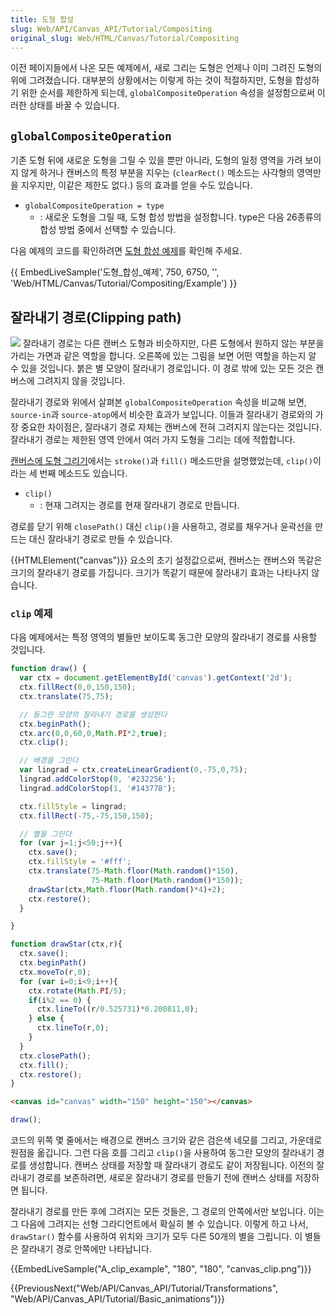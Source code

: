 ```yaml
---
title: 도형 합성
slug: Web/API/Canvas_API/Tutorial/Compositing
original_slug: Web/HTML/Canvas/Tutorial/Compositing
---
```


이전 페이지들에서 나온 모든 예제에서, 새로 그리는 도형은 언제나 이미 그려진 도형의 위에 그려졌습니다. 대부분의 상황에서는 이렇게 하는 것이 적절하지만, 도형을 합성하기 위한 순서를 제한하게 되는데, `globalCompositeOperation` 속성을 설정함으로써 이러한 상태를 바꿀 수 있습니다.

## `globalCompositeOperation`

기존 도형 뒤에 새로운 도형을 그릴 수 있을 뿐만 아니라, 도형의 일정 영역을 가려 보이지 않게 하거나 캔버스의 특정 부분을 지우는 (`clearRect()` 메소드는 사각형의 영역만을 지우지만, 이같은 제한도 없다.) 등의 효과를 얻을 수도 있습니다.

- `globalCompositeOperation = type`
  - : 새로운 도형을 그릴 때, 도형 합성 방법을 설정합니다. type은 다음 26종류의 합성 방법 중에서 선택할 수 있습니다.

다음 예제의 코드를 확인하려면 [도형 합성 예제](/ko/docs/Web/HTML/Canvas/Tutorial/Compositing/Example)를 확인해 주세요.

{{ EmbedLiveSample('도형_합성_예제', 750, 6750, '', 'Web/HTML/Canvas/Tutorial/Compositing/Example') }}

## 잘라내기 경로(Clipping path)

![](canvas_clipping_path.png) 잘라내기 경로는 다른 캔버스 도형과 비슷하지만, 다른 도형에서 원하지 않는 부분을 가리는 가면과 같은 역할을 합니다. 오른쪽에 있는 그림을 보면 어떤 역할을 하는지 알 수 있을 것입니다. 붉은 별 모양이 잘라내기 경로입니다. 이 경로 밖에 있는 모든 것은 캔버스에 그려지지 않을 것입니다.

잘라내기 경로와 위에서 살펴본 `globalCompositeOperation` 속성을 비교해 보면, `source-in`과 `source-atop`에서 비슷한 효과가 보입니다. 이들과 잘라내기 경로와의 가장 중요한 차이점은, 잘라내기 경로 자체는 캔버스에 전혀 그려지지 않는다는 것입니다. 잘라내기 경로는 제한된 영역 안에서 여러 가지 도형을 그리는 데에 적합합니다.

[캔버스에 도형 그리기](/ko/docs/Web/Guide/HTML/Canvas_tutorial/Drawing_shapes#Drawing_paths)에서는 `stroke()`과 `fill()` 메소드만을 설명했었는데, `clip()`이라는 세 번째 메소드도 있습니다.

- `clip()`
  - : 현재 그려지는 경로를 현재 잘라내기 경로로 만듭니다.

경로를 닫기 위해 `closePath()` 대신 `clip()`을 사용하고, 경로를 채우거나 윤곽선을 만드는 대신 잘라내기 경로로 만들 수 있습니다.

{{HTMLElement("canvas")}} 요소의 초기 설정값으로써, 캔버스는 캔버스와 똑같은 크기의 잘라내기 경로를 가집니다. 크기가 똑같기 때문에 잘라내기 효과는 나타나지 않습니다.

### `clip` 예제

다음 예제에서는 특정 영역의 별들만 보이도록 동그란 모양의 잘라내기 경로를 사용할 것입니다.

```js
function draw() {
  var ctx = document.getElementById('canvas').getContext('2d');
  ctx.fillRect(0,0,150,150);
  ctx.translate(75,75);

  // 동그란 모양의 잘라내기 경로를 생성한다
  ctx.beginPath();
  ctx.arc(0,0,60,0,Math.PI*2,true);
  ctx.clip();

  // 배경을 그린다
  var lingrad = ctx.createLinearGradient(0,-75,0,75);
  lingrad.addColorStop(0, '#232256');
  lingrad.addColorStop(1, '#143778');

  ctx.fillStyle = lingrad;
  ctx.fillRect(-75,-75,150,150);

  // 별을 그린다
  for (var j=1;j<50;j++){
    ctx.save();
    ctx.fillStyle = '#fff';
    ctx.translate(75-Math.floor(Math.random()*150),
                  75-Math.floor(Math.random()*150));
    drawStar(ctx,Math.floor(Math.random()*4)+2);
    ctx.restore();
  }

}

function drawStar(ctx,r){
  ctx.save();
  ctx.beginPath()
  ctx.moveTo(r,0);
  for (var i=0;i<9;i++){
    ctx.rotate(Math.PI/5);
    if(i%2 == 0) {
      ctx.lineTo((r/0.525731)*0.200811,0);
    } else {
      ctx.lineTo(r,0);
    }
  }
  ctx.closePath();
  ctx.fill();
  ctx.restore();
}
```

```html hidden
<canvas id="canvas" width="150" height="150"></canvas>
```

```js hidden
draw();
```

코드의 위쪽 몇 줄에서는 배경으로 캔버스 크기와 같은 검은색 네모를 그리고, 가운데로 원점을 옮깁니다. 그런 다음 호를 그리고 `clip()`을 사용하여 동그란 모양의 잘라내기 경로를 생성합니다. 캔버스 상태를 저장할 때 잘라내기 경로도 같이 저장됩니다. 이전의 잘라내기 경로를 보존하려면, 새로운 잘라내기 경로를 만들기 전에 캔버스 상태를 저장하면 됩니다.

잘라내기 경로를 만든 후에 그려지는 모든 것들은, 그 경로의 안쪽에서만 보입니다. 이는 그 다음에 그려지는 선형 그라디언트에서 확실히 볼 수 있습니다. 이렇게 하고 나서, `drawStar()` 함수를 사용하여 위치와 크기가 모두 다른 50개의 별을 그립니다. 이 별들은 잘라내기 경로 안쪽에만 나타납니다.

{{EmbedLiveSample("A_clip_example", "180", "180", "canvas_clip.png")}}

{{PreviousNext("Web/API/Canvas_API/Tutorial/Transformations", "Web/API/Canvas_API/Tutorial/Basic_animations")}}
